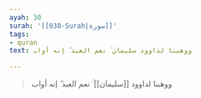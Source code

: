 ```yaml
---
ayah: 30
surah: '[[038-Surah|سورة]]'
tags:
- quran
text: ووهبنا لداوود سليمان ۚ نعم العبد ۖ إنه أواب

---
```

> ووهبنا لداوود [[سليمان]] ۚ نعم العبد ۖ إنه أواب
